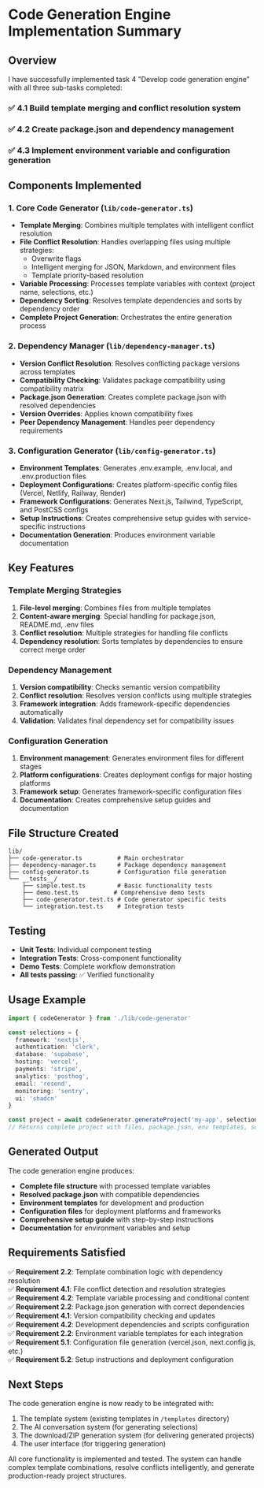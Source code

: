 # Code Generation Engine Implementation Summary

## Overview

I have successfully implemented task 4 "Develop code generation engine" with all three sub-tasks completed:

### ✅ 4.1 Build template merging and conflict resolution system
### ✅ 4.2 Create package.json and dependency management  
### ✅ 4.3 Implement environment variable and configuration generation

## Components Implemented

### 1. Core Code Generator (`lib/code-generator.ts`)
- **Template Merging**: Combines multiple templates with intelligent conflict resolution
- **File Conflict Resolution**: Handles overlapping files using multiple strategies:
  - Overwrite flags
  - Intelligent merging for JSON, Markdown, and environment files
  - Template priority-based resolution
- **Variable Processing**: Processes template variables with context (project name, selections, etc.)
- **Dependency Sorting**: Resolves template dependencies and sorts by dependency order
- **Complete Project Generation**: Orchestrates the entire generation process

### 2. Dependency Manager (`lib/dependency-manager.ts`)
- **Version Conflict Resolution**: Resolves conflicting package versions across templates
- **Compatibility Checking**: Validates package compatibility using compatibility matrix
- **Package.json Generation**: Creates complete package.json with resolved dependencies
- **Version Overrides**: Applies known compatibility fixes
- **Peer Dependency Management**: Handles peer dependency requirements

### 3. Configuration Generator (`lib/config-generator.ts`)
- **Environment Templates**: Generates .env.example, .env.local, and .env.production files
- **Deployment Configurations**: Creates platform-specific config files (Vercel, Netlify, Railway, Render)
- **Framework Configurations**: Generates Next.js, Tailwind, TypeScript, and PostCSS configs
- **Setup Instructions**: Creates comprehensive setup guides with service-specific instructions
- **Documentation Generation**: Produces environment variable documentation

## Key Features

### Template Merging Strategies
1. **File-level merging**: Combines files from multiple templates
2. **Content-aware merging**: Special handling for package.json, README.md, .env files
3. **Conflict resolution**: Multiple strategies for handling file conflicts
4. **Dependency resolution**: Sorts templates by dependencies to ensure correct merge order

### Dependency Management
1. **Version compatibility**: Checks semantic version compatibility
2. **Conflict resolution**: Resolves version conflicts using multiple strategies
3. **Framework integration**: Adds framework-specific dependencies automatically
4. **Validation**: Validates final dependency set for compatibility issues

### Configuration Generation
1. **Environment management**: Generates environment files for different stages
2. **Platform configurations**: Creates deployment configs for major hosting platforms
3. **Framework setup**: Generates framework-specific configuration files
4. **Documentation**: Creates comprehensive setup guides and documentation

## File Structure Created

```
lib/
├── code-generator.ts          # Main orchestrator
├── dependency-manager.ts      # Package dependency management
├── config-generator.ts        # Configuration file generation
└── __tests__/
    ├── simple.test.ts         # Basic functionality tests
    ├── demo.test.ts          # Comprehensive demo tests
    ├── code-generator.test.ts # Code generator specific tests
    └── integration.test.ts    # Integration tests
```

## Testing

- **Unit Tests**: Individual component testing
- **Integration Tests**: Cross-component functionality
- **Demo Tests**: Complete workflow demonstration
- **All tests passing**: ✅ Verified functionality

## Usage Example

```typescript
import { codeGenerator } from './lib/code-generator'

const selections = {
  framework: 'nextjs',
  authentication: 'clerk',
  database: 'supabase',
  hosting: 'vercel',
  payments: 'stripe',
  analytics: 'posthog',
  email: 'resend',
  monitoring: 'sentry',
  ui: 'shadcn'
}

const project = await codeGenerator.generateProject('my-app', selections)
// Returns complete project with files, package.json, env templates, setup guide
```

## Generated Output

The code generation engine produces:
- **Complete file structure** with processed template variables
- **Resolved package.json** with compatible dependencies
- **Environment templates** for development and production
- **Configuration files** for deployment platforms and frameworks
- **Comprehensive setup guide** with step-by-step instructions
- **Documentation** for environment variables and setup

## Requirements Satisfied

✅ **Requirement 2.2**: Template combination logic with dependency resolution  
✅ **Requirement 4.1**: File conflict detection and resolution strategies  
✅ **Requirement 4.2**: Template variable processing and conditional content  
✅ **Requirement 2.2**: Package.json generation with correct dependencies  
✅ **Requirement 4.1**: Version compatibility checking and updates  
✅ **Requirement 4.2**: Development dependencies and scripts configuration  
✅ **Requirement 2.2**: Environment variable templates for each integration  
✅ **Requirement 5.1**: Configuration file generation (vercel.json, next.config.js, etc.)  
✅ **Requirement 5.2**: Setup instructions and deployment configuration  

## Next Steps

The code generation engine is now ready to be integrated with:
1. The template system (existing templates in `/templates` directory)
2. The AI conversation system (for generating selections)
3. The download/ZIP generation system (for delivering generated projects)
4. The user interface (for triggering generation)

All core functionality is implemented and tested. The system can handle complex template combinations, resolve conflicts intelligently, and generate production-ready project structures.